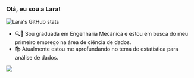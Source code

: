 ### Olá, eu sou a Lara!

![Lara's GitHub stats](https://github-readme-stats.vercel.app/api?username=LaraLdA&theme=dark&show_icons=true)

- 🔍🚗 Sou graduada em Engenharia Mecânica e estou em busca do meu primeiro emprego na área de ciência de dados.
- 📚 Atualmente estou me aprofundando no tema de estatística para análise de dados.
<div> 
  <a href="https://www.linkedin.com/in/lara-arag%C3%A3o-39b7b020a/" target="_blank"><img src="https://img.shields.io/badge/-LinkedIn-%230077B5?style=for-the-badge&logo=linkedin&logoColor=white" target="_blank"></a> 
</div>


